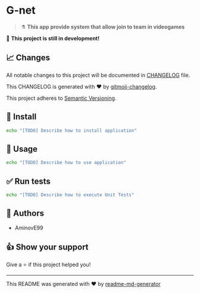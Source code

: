 # ****G-net****

> :alembic: **This app provide system that allow join to team in videogames**

:construction: **This project is still in development!**

## :chart_with_upwards_trend: Changes

All notable changes to this project will be documented in [CHANGELOG](./CHANGELOG.md) file.

This CHANGELOG is generated with :heart: by [gitmoji-changelog](https://github.com/frinyvonnick/gitmoji-changelog).
<!--
To generate new changelog:
* update `.gitmoji-changelogrc`
* execute `gitmoji-changelog --preset generic`

-->

This project adheres to [Semantic Versioning](https://semver.org/spec/v2.0.0.html).

## :construction: Install

```sh
echo "[TODO] Describe how to install application"
```

## :rocket: Usage

```sh
echo "[TODO] Describe how to use application"
```

## :white_check_mark: Run tests

```sh
echo "[TODO] Describe how to execute Unit Tests"
```

<!--
[TODO] If project is deployed to DockerHub:

## :whale: Supported Docker tags


* `latest`

-->

## :bust_in_silhouette: Authors

* AminovE99

## :thumbsup: Show your support

Give a :star: if this project helped you!

* * *

This README was generated with :heart: by [readme-md-generator](https://github.com/kefranabg/readme-md-generator)

